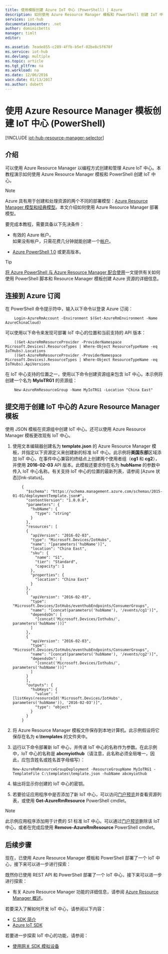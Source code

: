 ```yaml
---
title: 使用模板创建 Azure IoT 中心 (PowerShell) | Azure
description: 如何使用 Azure Resource Manager 模板和 PowerShell 创建 IoT 中心。
services: iot-hub
documentationcenter: .net
author: dominicbetts
manager: timlt
editor: 

ms.assetid: 7eade855-c289-4ffb-b5ef-02be8c5f670f
ms.service: iot-hub
ms.devlang: multiple
ms.topic: article
ms.tgt_pltfrm: na
ms.workload: na
ms.date: 12/06/2016
wacn.date: 01/13/2017
ms.author: dobett
---
```


# 使用 Azure Resource Manager 模板创建 IoT 中心 \(PowerShell\)

[!INCLUDE [iot-hub-resource-manager-selector](../../includes/iot-hub-resource-manager-selector.md)]

## 介绍
可以使用 Azure Resource Manager 以编程方式创建和管理 Azure IoT 中心。本教程演示如何使用 Azure Resource Manager 模板和 PowerShell 创建 IoT 中心。

> [!NOTE]
Azure 具有用于创建和处理资源的两个不同的部署模型：[Azure Resource Manager 模型和经典模型](../azure-resource-manager/resource-manager-deployment-model.md)。本文介绍如何使用 Azure Resource Manager 部署模型。
> 
> 

要完成本教程，需要具备以下先决条件：

* 有效的 Azure 帐户。<br/>如果没有帐户，只需花费几分钟就能创建一个[帐户][lnk-free-trial]。
- [Azure PowerShell 1.0][lnk-powershell-install] 或更高版本。

> [!TIP]
> [将 Azure PowerShell 与 Azure Resource Manager 配合使用][lnk-powershell-arm]一文提供有关如何使用 PowerShell 脚本和 Resource Manager 模板创建 Azure 资源的详细信息。

## 连接到 Azure 订阅

在 PowerShell 命令提示符中，输入以下命令以登录 Azure 订阅：

```
    Login-AzureRmAccount -Environment $(Get-AzureRmEnvironment -Name AzureChinaCloud)
```

可以使用以下命令来发现可部署 IoT 中心的位置和当前支持的 API 版本：

```
    ((Get-AzureRmResourceProvider -ProviderNamespace Microsoft.Devices).ResourceTypes | Where-Object ResourceTypeName -eq IoTHubs).Locations
    ((Get-AzureRmResourceProvider -ProviderNamespace Microsoft.Devices).ResourceTypes | Where-Object ResourceTypeName -eq IoTHubs).ApiVersions
```

在 IoT 中心支持的位置之一，使用以下命令创建资源组来包含 IoT 中心。本示例将创建一个名为 **MyIoTRG1** 的资源组：

```
    New-AzureRmResourceGroup -Name MyIoTRG1 -Location "China East"
```

## 提交用于创建 IoT 中心的 Azure Resource Manager 模板
使用 JSON 模板在资源组中创建 IoT 中心。还可以使用 Azure Resource Manager 模板更改现有 IoT 中心。

1. 使用文本编辑器创建名为 **template.json** 的 Azure Resource Manager 模板，并指定以下资源定义来创建新的标准 IoT 中心。此示例将**美国东部**区域添加 IoT 中心，在事件中心兼容的终结点上创建两个使用者组（**cg1** 和 **cg2**），并使用 **2016-02-03** API 版本。此模板还要求你在名为 **hubName** 的参数中传入 IoT 中心名称。有关支持 IoT 中心的位置的最新列表，请参阅 \[Azure 状态\]\[lnk-status\]。

    ```
        {
          "$schema": "https://schema.management.azure.com/schemas/2015-01-01/deploymentTemplate.json#",
          "contentVersion": "1.0.0.0",
          "parameters": {
            "hubName": {
              "type": "string"
            }
          },
          "resources": [
          {
            "apiVersion": "2016-02-03",
            "type": "Microsoft.Devices/IotHubs",
            "name": "[parameters('hubName')]",
            "location": "China East",
            "sku": {
              "name": "S1",
              "tier": "Standard",
              "capacity": 1
            },
            "properties": {
              "location": "China East"
            }
          },
          {
            "apiVersion": "2016-02-03",
            "type": "Microsoft.Devices/IotHubs/eventhubEndpoints/ConsumerGroups",
            "name": "[concat(parameters('hubName'), '/events/cg1')]",
            "dependsOn": [
              "[concat('Microsoft.Devices/Iothubs/', parameters('hubName'))]"
            ]
          },
          {
            "apiVersion": "2016-02-03",
            "type": "Microsoft.Devices/IotHubs/eventhubEndpoints/ConsumerGroups",
            "name": "[concat(parameters('hubName'), '/events/cg2')]",
            "dependsOn": [
              "[concat('Microsoft.Devices/Iothubs/', parameters('hubName'))]"
            ]
          }
          ],
          "outputs": {
            "hubKeys": {
              "value": "[listKeys(resourceId('Microsoft.Devices/IotHubs', parameters('hubName')), '2016-02-03')]",
              "type": "object"
            }
          }
        }
    ```

2. 将 Azure Resource Manager 模板文件保存到本地计算机。此示例假设将它保存在名为 **c:\\templates** 的文件夹中。

3. 运行以下命令部署新 IoT 中心，并传递 IoT 中心的名称作为参数。在此示例中，IoT 中心的名称是 **abcmyiothub**（请注意，此名称必须全局唯一，因此，应包含姓名或姓名首字母缩写）：

    ```
    New-AzureRmResourceGroupDeployment -ResourceGroupName MyIoTRG1 -TemplateFile C:\templates\template.json -hubName abcmyiothub
    ```

4. 输出将显示你创建的 IoT 中心的密钥。
5. 若要验证应用程序中是否添加了新 IoT 中心，可以访问[门户预览][lnk-azure-portal]并查看资源列表，或使用 **Get-AzureRmResource** PowerShell cmdlet。

> [!NOTE]
> 此示例应用程序添加用于计费的 S1 标准 IoT 中心。可以通过[门户预览][lnk-azure-portal]删除该 IoT 中心，或者在完成后使用 **Remove-AzureRmResource** PowerShell cmdlet。

## 后续步骤
现在，已使用 Azure Resource Manager 模板和 PowerShell 部署了一个 IoT 中心，接下来可以进一步进行探索：

既然你已使用 REST API 和 PowerShell 部署了一个 IoT 中心，接下来可以进一步进行探索：

- 有关 Azure Resource Manager 功能的详细信息，请参阅 [Azure Resource Manager 概述][lnk-azure-rm-overview]。

若要深入了解如何开发 IoT 中心，请参阅以下内容：

- [C SDK 简介][lnk-c-sdk]
- [Azure IoT SDK][lnk-sdks]

若要进一步探索 IoT 中心的功能，请参阅：

- [使用网关 SDK 模拟设备][lnk-gateway]

<!-- Links -->

[lnk-free-trial]: https://www.azure.cn/pricing/1rmb-trial/
[lnk-azure-portal]: https://portal.azure.cn/
[lnk-powershell-install]: ../powershell-install-configure.md

[lnk-azure-rm-overview]: ../azure-resource-manager/resource-group-overview.md
[lnk-powershell-arm]: ../azure-resource-manager/powershell-azure-resource-manager.md

[lnk-c-sdk]: ./iot-hub-device-sdk-c-intro.md
[lnk-sdks]: ./iot-hub-devguide-sdks.md

[lnk-gateway]: ./iot-hub-linux-gateway-sdk-simulated-device.md

<!---HONumber=Mooncake_0109_2017-->
<!--Update_Description:update wording-->